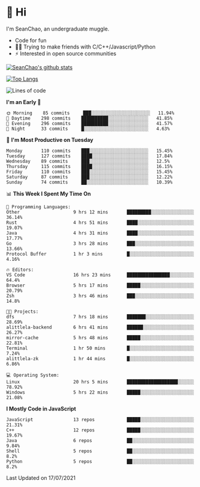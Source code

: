 # 👋 Hi
I'm SeanChao, an undergraduate muggle.

- Code for fun
- 👨‍💻 Trying to make friends with C/C++/Javascript/Python
- ⚡ Interested in open source communities

[![SeanChao's github stats](https://i-github-readme-stats.vercel.app/api?username=seanchao&show_icons=true)](https://github.com/anuraghazra/github-readme-stats)

[![Top Langs](https://i-github-readme-stats.vercel.app/api/top-langs/?username=seanchao&layout=compact)](https://github.com/anuraghazra/github-readme-stats)

<!--START_SECTION:waka-->
![Lines of code](https://img.shields.io/badge/From%20Hello%20World%20I%27ve%20Written-1.6%20million%20lines%20of%20code-blue)

**I'm an Early 🐤** 

```text
🌞 Morning    85 commits     ███░░░░░░░░░░░░░░░░░░░░░░   11.94% 
🌆 Daytime    298 commits    ██████████░░░░░░░░░░░░░░░   41.85% 
🌃 Evening    296 commits    ██████████░░░░░░░░░░░░░░░   41.57% 
🌙 Night      33 commits     █░░░░░░░░░░░░░░░░░░░░░░░░   4.63%

```
📅 **I'm Most Productive on Tuesday** 

```text
Monday       110 commits    ███░░░░░░░░░░░░░░░░░░░░░░   15.45% 
Tuesday      127 commits    ████░░░░░░░░░░░░░░░░░░░░░   17.84% 
Wednesday    89 commits     ███░░░░░░░░░░░░░░░░░░░░░░   12.5% 
Thursday     115 commits    ████░░░░░░░░░░░░░░░░░░░░░   16.15% 
Friday       110 commits    ███░░░░░░░░░░░░░░░░░░░░░░   15.45% 
Saturday     87 commits     ███░░░░░░░░░░░░░░░░░░░░░░   12.22% 
Sunday       74 commits     ██░░░░░░░░░░░░░░░░░░░░░░░   10.39%

```


📊 **This Week I Spent My Time On** 

```text
💬 Programming Languages: 
Other                    9 hrs 12 mins       █████████░░░░░░░░░░░░░░░░   36.14% 
Rust                     4 hrs 51 mins       ████░░░░░░░░░░░░░░░░░░░░░   19.07% 
Java                     4 hrs 31 mins       ████░░░░░░░░░░░░░░░░░░░░░   17.77% 
Go                       3 hrs 28 mins       ███░░░░░░░░░░░░░░░░░░░░░░   13.66% 
Protocol Buffer          1 hr 3 mins         █░░░░░░░░░░░░░░░░░░░░░░░░   4.16%

🔥 Editors: 
VS Code                  16 hrs 23 mins      ████████████████░░░░░░░░░   64.4% 
Browser                  5 hrs 17 mins       █████░░░░░░░░░░░░░░░░░░░░   20.79% 
Zsh                      3 hrs 46 mins       ███░░░░░░░░░░░░░░░░░░░░░░   14.8%

🐱‍💻 Projects: 
dfs                      7 hrs 18 mins       ███████░░░░░░░░░░░░░░░░░░   28.69% 
alittlela-backend        6 hrs 41 mins       ██████░░░░░░░░░░░░░░░░░░░   26.27% 
mirror-cache             5 hrs 48 mins       █████░░░░░░░░░░░░░░░░░░░░   22.81% 
Terminal                 1 hr 50 mins        █░░░░░░░░░░░░░░░░░░░░░░░░   7.24% 
alittlela-zk             1 hr 44 mins        █░░░░░░░░░░░░░░░░░░░░░░░░   6.86%

💻 Operating System: 
Linux                    20 hrs 5 mins       ███████████████████░░░░░░   78.92% 
Windows                  5 hrs 22 mins       █████░░░░░░░░░░░░░░░░░░░░   21.08%

```

**I Mostly Code in JavaScript** 

```text
JavaScript               13 repos            █████░░░░░░░░░░░░░░░░░░░░   21.31% 
C++                      12 repos            █████░░░░░░░░░░░░░░░░░░░░   19.67% 
Java                     6 repos             ██░░░░░░░░░░░░░░░░░░░░░░░   9.84% 
Shell                    5 repos             ██░░░░░░░░░░░░░░░░░░░░░░░   8.2% 
Python                   5 repos             ██░░░░░░░░░░░░░░░░░░░░░░░   8.2%

```



 Last Updated on 17/07/2021
<!--END_SECTION:waka-->
